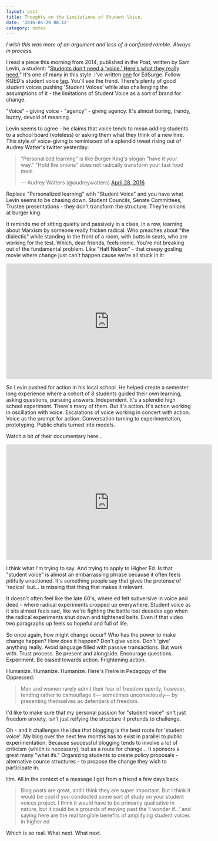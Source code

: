 ```yaml
---
layout: post
title: Thoughts on the Limitations of Student Voice.
date: '2016-04-29 08:12'
category: notes
---
```


_I wish this was more of an argument and less of a confused ramble. Always in process._

I read a piece this morning from 2014, published in the Post, written by Sam Levin, a student: "[Students don't need a 'voice.' Here's what they really need.](https://www.washingtonpost.com/news/answer-sheet/wp/2014/04/16/students-dont-need-a-voice-heres-what-they-really-need/)" It's one of many in this style. I've written [one](https://www.google.com/url?sa=t&rct=j&q=&esrc=s&source=web&cd=2&ved=0ahUKEwjP28aJ6bPMAhXFm4MKHVzsDjQQFggkMAE&url=https%3A%2F%2Fwww.edsurge.com%2Fnews%2F2015-10-16-student-agency-is-not-something-you-give-or-take&usg=AFQjCNEYlzV2GLTnWVihjWP8Y8WLvDhF0A) for EdSurge. Follow KQED's student voice [tag](http://ww2.kqed.org/mindshift/tag/student-voice/). You'll see the trend. There's plenty of good student voices pushing 'Student Voices' while also challenging the assumptions of it - the limitations of Student Voice as a sort of brand for change.

"Voice" - giving voice - "agency" - giving agency. It's almost boring, trendy, buzzy, devoid of meaning.

Levin seems to agree - he claims that voice tends to mean adding students to a school board (voteless) or asking them what they think of a new hire. This style of voice-giving is reminiscent of a splendid tweet rising out of Audrey Watter's twitter yesterday:

<blockquote class="twitter-tweet" data-lang="en"><p lang="en" dir="ltr">&quot;Personalized learning&quot; is like Burger King&#39;s slogan &quot;have it your way.&quot; &quot;Hold the onions&quot; does not radically transform your fast food meal</p>&mdash; Audrey Watters (@audreywatters) <a href="https://twitter.com/audreywatters/status/725757580702715904">April 28, 2016</a></blockquote>
<script async src="//platform.twitter.com/widgets.js" charset="utf-8"></script>

Replace "Personalized learning" with "Student Voice" and you have what Levin seems to be chasing down. Student Councils, Senate Committees, Trustee presentations - they don't transform the structure. They're onions at burger king.

It reminds me of sitting quietly and passively in a class, in a row, learning about Marxism by someone really fricken radical. Who preaches about "the dialectic" while standing in the front of a room, with butts in seats, who are working for the test. Which, dear friends, feels ironic. You're not breaking out of the fundamental problem. Like "Half Nelson" - that creepy gosling movie where change just can't happen cause we're all stuck in it:

<iframe width="560" height="315" src="https://www.youtube.com/embed/BNdg2Ds3Fpw" frameborder="0" allowfullscreen></iframe>

So Levin pushed for action in his local school. He helped create a semester long experience where a cohort of 8 students guided their own learning, asking questions, pursuing answers. Independent. It's a splendid high school experiment. There's many of them. But it's action. It's action working in oscillation with voice. Escalations of voice working in concert with action. Voice as the prompt for action. Conversation turning to experimentation, prototyping. Public chats turned into models.

Watch a bit of their documentary here...

<iframe width="560" height="315" src="https://www.youtube.com/embed/RElUmGI5gLc" frameborder="0" allowfullscreen></iframe>

I think what I'm trying to say. And trying to apply to Higher Ed. Is that "student voice" is almost an embarrassing phrase because it often feels pitifully unactioned. It's something people say that gives the pretense of 'radical' but... is missing that thing that makes it relevant.

It doesn't often feel like the late 60's, where ed felt subversive in voice and deed - where radical experiments cropped up everywhere. Student voice as it sits almost feels sad, like we're fighting the battle lost decades ago when the radical experiments shut down and tightened belts. Even if that video two paragraphs up feels so hopeful and full of life.

So once again, how might change occur? Who has the power to make change happen? How does it happen? Don't give voice. Don't 'give' anything really. Avoid language filled with passive transactions. But work with. Trust process. Be present and alongside. Encourage questions. Experiment. Be biased towards action. Frightening action.

Humanize. Humanize. Humanize. Here's Freire in Pedagogy of the Oppressed:

>Men and women rarely admit their fear of freedom openly, however, tending rather to camouflage it— sometimes unconsciously— by presenting themselves as defenders of freedom.

I'd like to make sure that my personal passion for "student voice" isn't just freedom anxiety, isn't just reifying the structure it pretends to challenge.

Oh - and it challenges the idea that blogging is the best route for 'student voice'. My blog over the next few months has to exist in parallel to public experimentation. Because successful blogging tends to involve a lot of criticism (which is necessary), but as a route for change... It sponsors a great many "what ifs." Organizing students to create policy proposals - alternative course structures - to propose the change they wish to participate in.

Hm. All in the context of a message I got from a friend a few days back.

>Blog posts are great, and I think they are super important. But I think it would be cool if you conducted some sort of study on your student voices project. I think it would have to be primarily qualitative in nature, but it could be a grounds of moving past the ‘I wonder if…’ and saying here are the real tangible benefits of amplifying student voices in higher ed

Which is so real. What next. What next.
